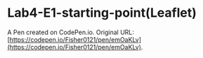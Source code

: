 # Lab4-E1-starting-point(Leaflet)

A Pen created on CodePen.io. Original URL: [https://codepen.io/Fisher0121/pen/emOaKLv](https://codepen.io/Fisher0121/pen/emOaKLv).

